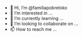- 👋 Hi, I’m @familiapobreloko
- 👀 I’m interested in ...
- 🌱 I’m currently learning ...
- 💞️ I’m looking to collaborate on ...
- 📫 How to reach me ...

<!---
familiapobreloko/familiapobreloko is a ✨ special ✨ repository because its `README.md` (this file) appears on your GitHub profile.
You can click the Preview link to take a look at your changes.
--->
